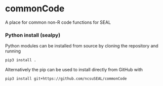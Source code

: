 # commonCode
A place for common non-R code functions for SEAL

### Python install (sealpy)

Python modules can be installed from source by cloning the repository and running

```bash
pip3 install .
```

Alternatively the pip can be used to install directly from GitHub with

```bash
pip3 install git+https://github.com/ncsuSEAL/commonCode
```
